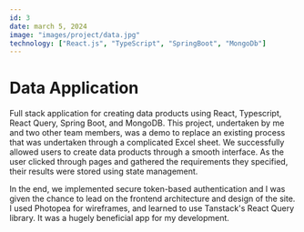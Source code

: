 ```yaml
---
id: 3
date: march 5, 2024
image: "images/project/data.jpg"
technology: ["React.js", "TypeScript", "SpringBoot", "MongoDb"]
---
```


# Data Application

Full stack application for creating data products using React, Typescript, React Query, Spring Boot, and MongoDB. This project, undertaken by me and two other team members, was a demo to replace an existing process that was undertaken through a complicated Excel sheet. We successfully allowed users to create data products through a smooth interface. As the user clicked through pages and gathered the requirements they specified, their results were stored using state management.

In the end, we implemented secure token-based authentication and I was given the chance to lead on the frontend architecture and design of the site. I used Photopea for wireframes, and learned to use Tanstack's React Query library. It was a hugely beneficial app for my development.
